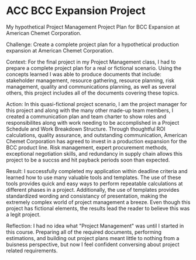 # ACC BCC Expansion Project

My hypothetical Project Management Project Plan for BCC Expansion at American Chemet Corporation.

Challenge: Create a complete project plan for a hypothetical production expansion at American Chemet Corporation.

Context: For the final project in my Project Management class, I had to prepare a complete project plan for a real or fictional scenario. Using the concepts learned I was able to produce documents that include: stakeholder management, resource gathering, resource planning, risk management, quality and communications planning, as well as several others, this project includes all of the documents covering these topics.

Action: In this quasi-fictional project scenario, I am the project manager for this project and along with the many other made-up team members, I created a communication plan and team charter to show roles and responsibilites along with work needing to be accomplished in a Project Schedule and Work Breakdown Structure. Through thoughtful ROI calculations, quality assurance, and outstanding communication, American Chemet Corporation has agreed to invest in a production expansion for the BCC product line. Risk management, expert procurement methods, exceptional negotiation skills, and redundancy in supply chain allows this project to be a succss and hit payback periods soon than expected.

Result: I successfully completed my application within deadline criteria and learned how to use many valuable tools and templates. The use of these tools provides quick and easy ways to perform repeatable calculations at different phases in a project. Additionally, the use of templates provides standardized wording and consistancy of presentation, making the extremely complex world of project management a breeze. Even though this project has fictional elements, the results lead the reader to believe this was a legit project.

Reflection: I had no idea what "Project Management" was until I started in this course. Preparing all of the required documents, performing estimations, and building out project plans meant little to nothing from a buisness perspective, but now I feel confident conversing about project related requirements.

